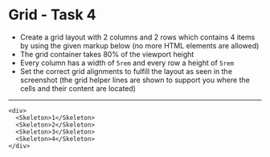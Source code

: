 # Grid - Task 4

- Create a grid layout with 2 columns and 2 rows which contains 4 items by using
  the given markup below (no more HTML elements are allowed)
- The grid container takes 80% of the viewport height
- Every column has a width of `5rem` and every row a height of `5rem`
- Set the correct grid alignments to fulfill the layout as seen in the
  screenshot (the grid helper lines are shown to support you where the cells and
  their content are located)

---

    <div>
      <Skeleton>1</Skeleton>
      <Skeleton>2</Skeleton>
      <Skeleton>3</Skeleton>
      <Skeleton>4</Skeleton>
    </div>
